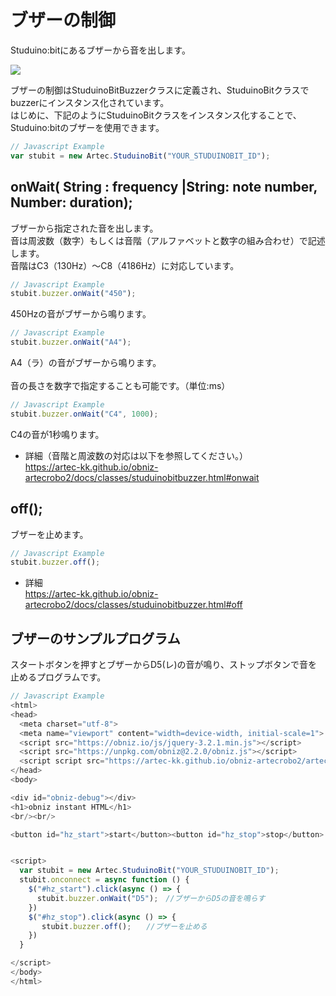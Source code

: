 # ブザーの制御
Studuino:bitにあるブザーから音を出します。

![](https://i.imgur.com/vRDgUSe.png)


ブザーの制御はStuduinoBitBuzzerクラスに定義され、StuduinoBitクラスでbuzzerにインスタンス化されています。</br>
はじめに、下記のようにStuduinoBitクラスをインスタンス化することで、Studuino:bitのブザーを使用できます。
```Javascript
// Javascript Example
var stubit = new Artec.StuduinoBit("YOUR_STUDUINOBIT_ID");
```



## onWait( String : frequency |String: note number, Number: duration);

ブザーから指定された音を出します。</br>
音は周波数（数字）もしくは音階（アルファベットと数字の組み合わせ）で記述します。</br>
音階はC3（130Hz）～C8（4186Hz）に対応しています。</br>

```Javascript
// Javascript Example
stubit.buzzer.onWait("450");
```
 450Hzの音がブザーから鳴ります。


```Javascript
// Javascript Example
stubit.buzzer.onWait("A4");
```
A4（ラ）の音がブザーから鳴ります。</br>
</br>
音の長さを数字で指定することも可能です。（単位:ms）
```Javascript
// Javascript Example
stubit.buzzer.onWait("C4", 1000);
```
C4の音が1秒鳴ります。</br>
* 詳細（音階と周波数の対応は以下を参照してください。）</br>
https://artec-kk.github.io/obniz-artecrobo2/docs/classes/studuinobitbuzzer.html#onwait



## off();

ブザーを止めます。

```Javascript
// Javascript Example
stubit.buzzer.off();
```
* 詳細</br>
https://artec-kk.github.io/obniz-artecrobo2/docs/classes/studuinobitbuzzer.html#off

## ブザーのサンプルプログラム

スタートボタンを押すとブザーからD5(レ)の音が鳴り、ストップボタンで音を止めるプログラムです。

```Javascript
// Javascript Example
<html>
<head>
  <meta charset="utf-8">
  <meta name="viewport" content="width=device-width, initial-scale=1">
  <script src="https://obniz.io/js/jquery-3.2.1.min.js"></script>
  <script src="https://unpkg.com/obniz@2.2.0/obniz.js"></script>
  <script script src="https://artec-kk.github.io/obniz-artecrobo2/artec.js"></script>
</head>
<body>

<div id="obniz-debug"></div>
<h1>obniz instant HTML</h1>
<br/><br/>

<button id="hz_start">start</button><button id="hz_stop">stop</button>


<script>
  var stubit = new Artec.StuduinoBit("YOUR_STUDUINOBIT_ID");
  stubit.onconnect = async function () {
    $("#hz_start").click(async () => {
      stubit.buzzer.onWait("D5");　//ブザーからD5の音を鳴らす
    })
    $("#hz_stop").click(async () => {
       stubit.buzzer.off();　　//ブザーを止める
    })
  }

</script>
</body>
</html>
```

